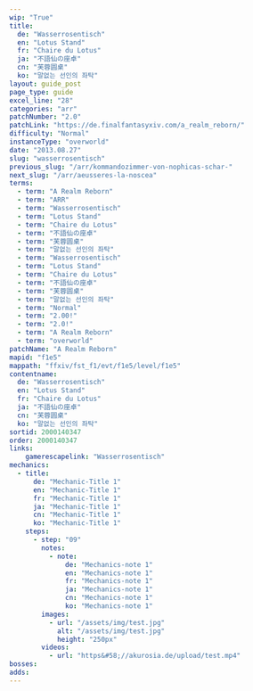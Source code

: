 ```yaml
---
wip: "True"
title:
  de: "Wasserrosentisch"
  en: "Lotus Stand"
  fr: "Chaire du Lotus"
  ja: "不語仙の座卓"
  cn: "芙蓉圆桌"
  ko: "말없는 선인의 좌탁"
layout: guide_post
page_type: guide
excel_line: "28"
categories: "arr"
patchNumber: "2.0"
patchLink: "https://de.finalfantasyxiv.com/a_realm_reborn/"
difficulty: "Normal"
instanceType: "overworld"
date: "2013.08.27"
slug: "wasserrosentisch"
previous_slug: "/arr/kommandozimmer-von-nophicas-schar-"
next_slug: "/arr/aeusseres-la-noscea"
terms:
  - term: "A Realm Reborn"
  - term: "ARR"
  - term: "Wasserrosentisch"
  - term: "Lotus Stand"
  - term: "Chaire du Lotus"
  - term: "不語仙の座卓"
  - term: "芙蓉圆桌"
  - term: "말없는 선인의 좌탁"
  - term: "Wasserrosentisch"
  - term: "Lotus Stand"
  - term: "Chaire du Lotus"
  - term: "不語仙の座卓"
  - term: "芙蓉圆桌"
  - term: "말없는 선인의 좌탁"
  - term: "Normal"
  - term: "2.00!"
  - term: "2.0!"
  - term: "A Realm Reborn"
  - term: "overworld"
patchName: "A Realm Reborn"
mapid: "f1e5"
mappath: "ffxiv/fst_f1/evt/f1e5/level/f1e5"
contentname:
  de: "Wasserrosentisch"
  en: "Lotus Stand"
  fr: "Chaire du Lotus"
  ja: "不語仙の座卓"
  cn: "芙蓉圆桌"
  ko: "말없는 선인의 좌탁"
sortid: 2000140347
order: 2000140347
links:
    gamerescapelink: "Wasserrosentisch"
mechanics:
  - title:
      de: "Mechanic-Title 1"
      en: "Mechanic-Title 1"
      fr: "Mechanic-Title 1"
      ja: "Mechanic-Title 1"
      cn: "Mechanic-Title 1"
      ko: "Mechanic-Title 1"
    steps:
      - step: "09"
        notes:
          - note:
              de: "Mechanics-note 1"
              en: "Mechanics-note 1"
              fr: "Mechanics-note 1"
              ja: "Mechanics-note 1"
              cn: "Mechanics-note 1"
              ko: "Mechanics-note 1"
        images:
          - url: "/assets/img/test.jpg"
            alt: "/assets/img/test.jpg"
            height: "250px"
        videos:
          - url: "https&#58;//akurosia.de/upload/test.mp4"
bosses:
adds:
---
```

